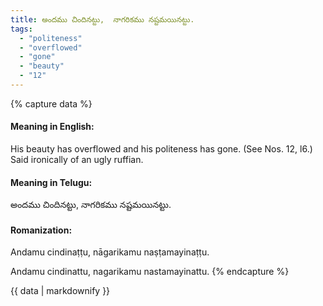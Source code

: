 ```yaml
---
title: అందము చిందినట్టు,  నాగరికము నష్టమయినట్టు.
tags:
  - "politeness"
  - "overflowed"
  - "gone"
  - "beauty"
  - "12"
---
```


{% capture data %}
#### Meaning in English:
His beauty has overflowed and his politeness has gone.
(See Nos. 12, l6.)
Said ironically of an ugly ruffian.

#### Meaning in Telugu:
అందము చిందినట్టు,  నాగరికము నష్టమయినట్టు.

#### Romanization:
Andamu cindinaṭṭu,  nāgarikamu naṣṭamayinaṭṭu.

Andamu cindinattu,  nagarikamu nastamayinattu.
{% endcapture %}

{{ data | markdownify }}

